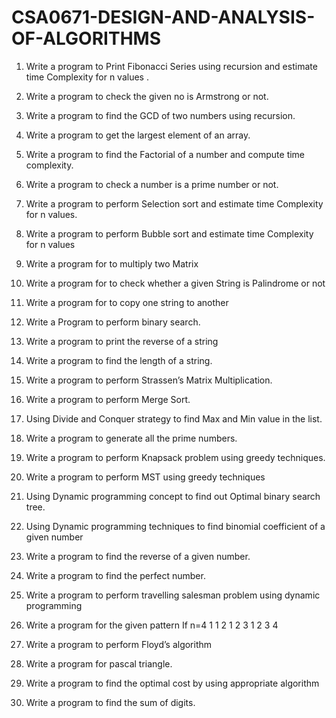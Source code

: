 # CSA0671-DESIGN-AND-ANALYSIS-OF-ALGORITHMS
1.	Write a program to Print Fibonacci Series using recursion and estimate time Complexity 
for n values .

2.	Write a program to check the given no is Armstrong or not.
3.	Write a program to find the GCD of two numbers using recursion.
4.	Write a program to get the largest element of an array.
5.	Write a program to find the Factorial of a number and compute time complexity.
6.	Write a program to check a number is a prime number or not.
7.	Write a program to perform Selection sort and estimate time Complexity 
for n values.
8.	Write a program to perform Bubble sort and estimate time Complexity 
for n values

9.	Write a program for to multiply two Matrix

10.	Write a program for to check whether a given String is Palindrome or not
11.	Write a program for to copy one string to another
12. Write a Program to perform binary search.
13. Write a program to print the reverse of a string
14. Write a program to find the length of a string.
15. Write a program to perform Strassen’s Matrix Multiplication.
16. Write a program to perform Merge Sort.
17. Using Divide and Conquer strategy to find Max and Min value in the list.
18. Write a program to generate all the prime numbers.
19. Write a program to perform Knapsack problem using greedy techniques.
20. Write a program to perform MST using greedy techniques 
21. Using Dynamic programming concept to find out Optimal binary search tree.
22. Using Dynamic programming techniques to find binomial coefficient of a given number
23. Write a program to find the reverse of a given number.
24. Write a program to find the perfect number.
25. Write a program to perform travelling salesman problem using dynamic programming
26. Write a program for the given pattern
If n=4 1
1 2
 1 2 3
 1 2 3 4
27. Write a program to perform Floyd’s algorithm
28. Write a program for pascal triangle.
29. Write a program to find the optimal cost by using appropriate algorithm
30. Write a program to find the sum of digits.

